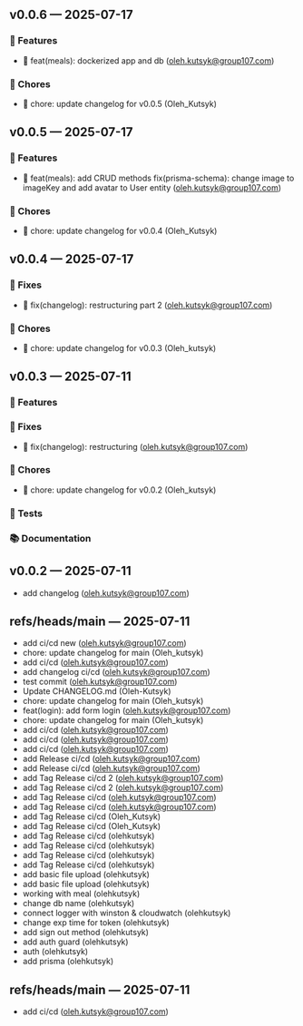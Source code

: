 ## v0.0.6 — 2025-07-17

### 🚀 Features

- 🚀 feat(meals): dockerized app and db (oleh.kutsyk@group107.com)

### 🧼 Chores

- 🧼 chore: update changelog for v0.0.5 (Oleh_Kutsyk)

## v0.0.5 — 2025-07-17

### 🚀 Features

- 🚀 feat(meals): add CRUD methods fix(prisma-schema): change image to imageKey and add avatar to User entity (oleh.kutsyk@group107.com)

### 🧼 Chores

- 🧼 chore: update changelog for v0.0.4 (Oleh_Kutsyk)

## v0.0.4 — 2025-07-17

### 🐛 Fixes

- 🐛 fix(changelog): restructuring part 2 (oleh.kutsyk@group107.com)

### 🧼 Chores

- 🧼 chore: update changelog for v0.0.3 (Oleh_kutsyk)

## v0.0.3 — 2025-07-11

### 🚀 Features


### 🐛 Fixes

- 🐛 fix(changelog): restructuring (oleh.kutsyk@group107.com)

### 🧼 Chores

- 🧼 chore: update changelog for v0.0.2 (Oleh_kutsyk)

### 🧪 Tests


### 📚 Documentation


## v0.0.2 — 2025-07-11

- add changelog (oleh.kutsyk@group107.com)

## refs/heads/main — 2025-07-11

- add ci/cd new (oleh.kutsyk@group107.com)
- chore: update changelog for main (Oleh_kutsyk)
- add ci/cd (oleh.kutsyk@group107.com)
- add changelog ci/cd (oleh.kutsyk@group107.com)
- test commit (oleh.kutsyk@group107.com)
- Update CHANGELOG.md (Oleh-Kutsyk)
- chore: update changelog for main (Oleh_kutsyk)
- feat(login): add form login (oleh.kutsyk@group107.com)
- chore: update changelog for main (Oleh_kutsyk)
- add ci/cd (oleh.kutsyk@group107.com)
- add ci/cd (oleh.kutsyk@group107.com)
- add ci/cd (oleh.kutsyk@group107.com)
- add Release ci/cd (oleh.kutsyk@group107.com)
- add Release ci/cd (oleh.kutsyk@group107.com)
- add Tag Release ci/cd 2 (oleh.kutsyk@group107.com)
- add Tag Release ci/cd 2 (oleh.kutsyk@group107.com)
- add Tag Release ci/cd (oleh.kutsyk@group107.com)
- add Tag Release ci/cd (oleh.kutsyk@group107.com)
- add Tag Release ci/cd (Oleh_Kutsyk)
- add Tag Release ci/cd (Oleh_Kutsyk)
- add Tag Release ci/cd (olehkutsyk)
- add Tag Release ci/cd (olehkutsyk)
- add Tag Release ci/cd (olehkutsyk)
- add Tag Release ci/cd (olehkutsyk)
- add basic file upload (olehkutsyk)
- add basic file upload (olehkutsyk)
- working with meal (olehkutsyk)
- change db name (olehkutsyk)
- connect logger with winston & cloudwatch (olehkutsyk)
- change exp time for token (olehkutsyk)
- add sign out method (olehkutsyk)
- add auth guard (olehkutsyk)
- auth (olehkutsyk)
- add prisma (olehkutsyk)

## refs/heads/main — 2025-07-11

- add ci/cd (oleh.kutsyk@group107.com)



